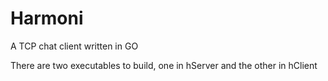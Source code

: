 # Harmoni
A TCP chat client written in GO

There are two executables to build, one in hServer and the other in hClient
